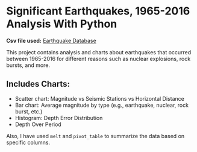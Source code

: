 # Significant Earthquakes, 1965-2016 Analysis With Python

**Csv file used:** [ Earthquake Database](https://www.kaggle.com/datasets/usgs/earthquake-database)

This project contains analysis and charts about earthquakes that occurred between 1965-2016 for different reasons such as nuclear explosions, rock bursts, and more.

## Includes Charts:
- Scatter chart: Magnitude vs Seismic Stations vs Horizontal Distance
- Bar chart: Average magnitude by type (e.g., earthquake, nuclear, rock burst, etc.)
- Histogram: Depth Error Distribution
- Depth Over Period

Also, I have used `melt` and `pivot_table` to summarize the data based on specific columns.
